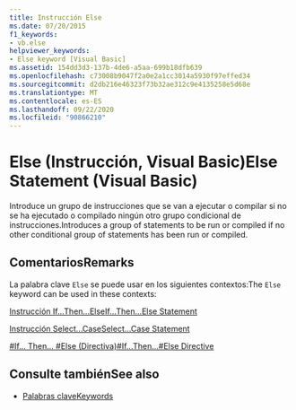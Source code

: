 ```yaml
---
title: Instrucción Else
ms.date: 07/20/2015
f1_keywords:
- vb.else
helpviewer_keywords:
- Else keyword [Visual Basic]
ms.assetid: 154dd3d3-137b-4de6-a5aa-699b18dfb639
ms.openlocfilehash: c73008b9047f2a0e2a1cc3014a5930f97effed34
ms.sourcegitcommit: d2db216e46323f73b32ae312c9e4135258e5d68e
ms.translationtype: MT
ms.contentlocale: es-ES
ms.lasthandoff: 09/22/2020
ms.locfileid: "90866210"
---
```

# <a name="else-statement-visual-basic"></a><span data-ttu-id="9aed9-102">Else (Instrucción, Visual Basic)</span><span class="sxs-lookup"><span data-stu-id="9aed9-102">Else Statement (Visual Basic)</span></span>

<span data-ttu-id="9aed9-103">Introduce un grupo de instrucciones que se van a ejecutar o compilar si no se ha ejecutado o compilado ningún otro grupo condicional de instrucciones.</span><span class="sxs-lookup"><span data-stu-id="9aed9-103">Introduces a group of statements to be run or compiled if no other conditional group of statements has been run or compiled.</span></span>  
  
## <a name="remarks"></a><span data-ttu-id="9aed9-104">Comentarios</span><span class="sxs-lookup"><span data-stu-id="9aed9-104">Remarks</span></span>  

 <span data-ttu-id="9aed9-105">La palabra clave `Else` se puede usar en los siguientes contextos:</span><span class="sxs-lookup"><span data-stu-id="9aed9-105">The `Else` keyword can be used in these contexts:</span></span>  
  
 [<span data-ttu-id="9aed9-106">Instrucción If...Then...Else</span><span class="sxs-lookup"><span data-stu-id="9aed9-106">If...Then...Else Statement</span></span>](if-then-else-statement.md)  
  
 [<span data-ttu-id="9aed9-107">Instrucción Select...Case</span><span class="sxs-lookup"><span data-stu-id="9aed9-107">Select...Case Statement</span></span>](select-case-statement.md)  
  
 [<span data-ttu-id="9aed9-108">#If... Then... #Else (Directiva)</span><span class="sxs-lookup"><span data-stu-id="9aed9-108">#If...Then...#Else Directive</span></span>](../directives/if-then-else-directives.md)  
  
## <a name="see-also"></a><span data-ttu-id="9aed9-109">Consulte también</span><span class="sxs-lookup"><span data-stu-id="9aed9-109">See also</span></span>

- [<span data-ttu-id="9aed9-110">Palabras clave</span><span class="sxs-lookup"><span data-stu-id="9aed9-110">Keywords</span></span>](../keywords/index.md)
